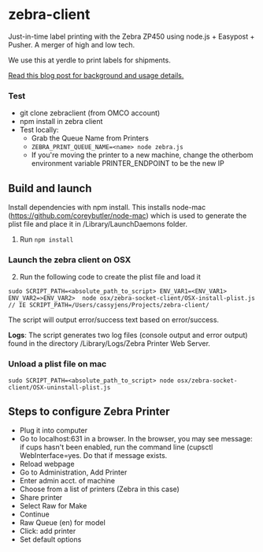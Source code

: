 zebra-client
============

Just-in-time label printing with the Zebra ZP450 using node.js + Easypost + Pusher. A merger of high and low tech.

We use this at yerdle to print labels for shipments.

[Read this blog post for background and usage details.](http://codesmaller.com/just-in-time-shipping-at-yerdle/)

### Test
- git clone zebraclient (from OMCO account)
- npm install in zebra client
- Test locally:
  - Grab the Queue Name from Printers
  - ``` ZEBRA_PRINT_QUEUE_NAME=<name> node zebra.js ```
  - If you're moving the printer to a new machine, change the otherbom environment variable PRINTER_ENDPOINT to be the new IP

## Build and launch

Install dependencies with npm install. This installs node-mac (https://github.com/coreybutler/node-mac) which is used to generate the plist file and place it in /Library/LaunchDaemons folder.

1. Run ``` npm install ```

### Launch the zebra client on OSX

2. Run the following code to create the plist file and load it
```
sudo SCRIPT_PATH=<absolute_path_to_script> ENV_VAR1=<ENV_VAR1> ENV_VAR2=>ENV_VAR2>  node osx/zebra-socket-client/OSX-install-plist.js  // IE SCRIPT_PATH=/Users/cassyjens/Projects/zebra-client/
```
The script will output error/success text based on error/success.

**Logs**: The script generates two log files (console output and error output) found in the directory /Library/Logs/Zebra Printer Web Server.

### Unload a plist file on mac
```
sudo SCRIPT_PATH=<absolute_path_to_script> node osx/zebra-socket-client/OSX-uninstall-plist.js
```

## Steps to configure Zebra Printer
- Plug it into computer
- Go to localhost:631 in a browser. In the browser, you may see message: if cups hasn't been enabled, run the command line (cupsctl WebInterface=yes. Do that if message exists.
- Reload webpage
- Go to Administration, Add Printer
- Enter admin acct. of machine
-   Choose from a list of printers (Zebra in this case)
-   Share printer
-   Select Raw for Make
-   Continue
-   Raw Queue (en) for model
-   Click: add printer
-   Set default options
